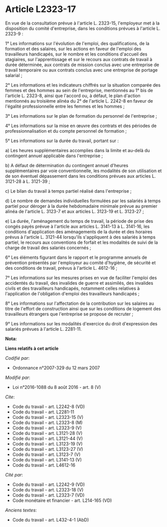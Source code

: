 # Article L2323-17

En vue de la consultation prévue à l'article L. 2323-15, l'employeur met à la disposition du comité d'entreprise, dans les
conditions prévues à l'article L. 2323-9 : 

1° Les informations sur l'évolution de l'emploi, des qualifications, de la formation et des salaires, sur les actions en
faveur de l'emploi des travailleurs handicapés, sur le nombre et les conditions d'accueil des stagiaires, sur l'apprentissage
et sur le recours aux contrats de travail à durée déterminée, aux contrats de mission conclus avec une entreprise de travail
temporaire ou aux contrats conclus avec une entreprise de portage salarial ; 

2° Les informations et les indicateurs chiffrés sur la situation comparée des femmes et des hommes au sein de l'entreprise,
mentionnés au 1° bis de l'article L. 2323-8, ainsi que l'accord ou, à défaut, le plan d'action mentionnés au troisième alinéa
du 2° de l'article L. 2242-8 en faveur de l'égalité professionnelle entre les femmes et les hommes ; 

3° Les informations sur le plan de formation du personnel de l'entreprise ; 

4° Les informations sur la mise en œuvre des contrats et des périodes de professionnalisation et du compte personnel de
formation ; 

5° Les informations sur la durée du travail, portant sur : 

a) Les heures supplémentaires accomplies dans la limite et au-delà du contingent annuel applicable dans l'entreprise ; 

b) A défaut de détermination du contingent annuel d'heures supplémentaires par voie conventionnelle, les modalités de son
utilisation et de son éventuel dépassement dans les conditions prévues aux articles L. 3121-28 à L. 3121-39 ; 

c) Le bilan du travail à temps partiel réalisé dans l'entreprise ; 

d) Le nombre de demandes individuelles formulées par les salariés à temps partiel pour déroger à la durée hebdomadaire
minimale prévue au premier alinéa de l'article L. 3123-7 et aux articles L. 3123-19 et L. 3123-27 ; 

e) La durée, l'aménagement du temps de travail, la période de prise des congés payés prévue à l'article aux articles L.
3141-13 à L. 3141-16, les conditions d'application des aménagements de la durée et des horaires prévus à l'article L. 3121-44
lorsqu'ils s'appliquent à des salariés à temps partiel, le recours aux conventions de forfait et les modalités de suivi de la
charge de travail des salariés concernés ; 

6° Les éléments figurant dans le rapport et le programme annuels de prévention présentés par l'employeur au comité d'hygiène,
de sécurité et des conditions de travail, prévus à l'article L. 4612-16 ; 

7° Les informations sur les mesures prises en vue de faciliter l'emploi des accidentés du travail, des invalides de guerre et
assimilés, des invalides civils et des travailleurs handicapés, notamment celles relatives à l'application de l'obligation
d'emploi des travailleurs handicapés ; 

8° Les informations sur l'affectation de la contribution sur les salaires au titre de l'effort de construction ainsi que sur
les conditions de logement des travailleurs étrangers que l'entreprise se propose de recruter ; 

9° Les informations sur les modalités d'exercice du droit d'expression des salariés prévues à l'article L. 2281-11.

**Nota:**



**Liens relatifs à cet article**

_Codifié par_:

  - Ordonnance n°2007-329 du 12 mars 2007

_Modifié par_:

  - Loi n°2016-1088 du 8 août 2016 - art. 8 (V)

_Cite_:

  - Code du travail - art. L2242-8 (VD)
  - Code du travail - art. L2281-11
  - Code du travail - art. L2323-15 (V)
  - Code du travail - art. L2323-8 (M)
  - Code du travail - art. L2323-9 (V)
  - Code du travail - art. L3121-28 (V)
  - Code du travail - art. L3121-44 (V)
  - Code du travail - art. L3123-19 (V)
  - Code du travail - art. L3123-27 (V)
  - Code du travail - art. L3123-7 (V)
  - Code du travail - art. L3141-13 (V)
  - Code du travail - art. L4612-16

_Cité par_:

  - Code du travail - art. L2242-9 (VD)
  - Code du travail - art. L2323-18 (V)
  - Code du travail - art. L2323-7 (VD)
  - Code monétaire et financier - art. L214-165 (VD)

_Anciens textes_:

  - Code du travail - art. L432-4-1 (AbD)
